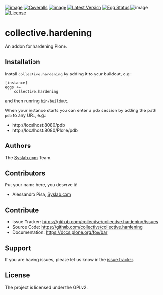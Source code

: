 [![image](https://github.com/collective/collective.hardening/actions/workflows/plone-package.yml/badge.svg)](https://github.com/collective/collective.hardening/actions/workflows/plone-package.yml)
[![Coveralls](https://coveralls.io/repos/github/collective/collective.hardening/badge.svg?branch=main)](https://coveralls.io/github/collective/collective.hardening?branch=main)
[![image](https://codecov.io/gh/collective/collective.hardening/branch/master/graph/badge.svg)](https://codecov.io/gh/collective/collective.hardening)
[![Latest Version](https://img.shields.io/pypi/v/collective.hardening.svg)](https://pypi.python.org/pypi/collective.hardening/)
[![Egg Status](https://img.shields.io/pypi/status/collective.hardening.svg)](https://pypi.python.org/pypi/collective.hardening)
![image](https://img.shields.io/pypi/pyversions/collective.hardening.svg?style=plastic%20%20%20:alt:%20Supported%20-%20Python%20Versions)
[![License](https://img.shields.io/pypi/l/collective.hardening.svg)](https://pypi.python.org/pypi/collective.hardening/)

# collective.hardening

An addon for hardening Plone.

## Installation

Install `collective.hardening` by adding it to your buildout, e.g.:

    [instance]
    eggs +=
        collective.hardening

and then running `bin/buildout`.

When your instance starts you can enter a pdb session by adding the path `pdb` to any URL, e.g.:

- http://localhost:8080/pdb
- http://localhost:8080/Plone/pdb


## Authors

The [Syslab.com](https://www.syslab.com) Team.

## Contributors

Put your name here, you deserve it!

- Alessandro Pisa, [Syslab.com](https://www.syslab.com)

## Contribute

- Issue Tracker:
  <https://github.com/collective/collective.hardening/issues>
- Source Code: <https://github.com/collective/collective.hardening>
- Documentation: <https://docs.plone.org/foo/bar>

## Support

If you are having issues, please let us know in the [issue tracker](https://github.com/collective/collective.hardening/issues).

## License

The project is licensed under the GPLv2.

